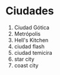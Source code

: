 # Ciudades

1. Ciudad Gótica
2. Metrópolis
3. Hell's Kitchen
4. ciudad flash
5. ciudad temicira
6. star city
7. coast city